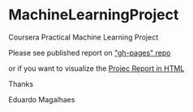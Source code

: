 # MachineLearningProject
Coursera Practical Machine Learning Project 

Please see published report on ["gh-pages" repo](https://github.com/EduardoMagalhaes/MachineLearningProject/tree/gh-pages) 

or if you want to visualize the [Projec Report in HTML](http://eduardomagalhaes.github.io/MachineLearningProject/report.html)

Thanks

Eduardo Magalhaes

